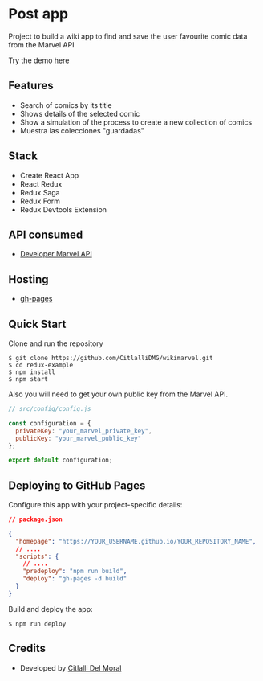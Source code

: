 # Post app

Project to build a wiki app to find and save the user favourite comic data from the Marvel API

Try the demo [here](https://citlallidmg.github.io/wikimarvel/)

## Features

- Search of comics by its title
- Shows details of the selected comic
- Show a simulation of the process to create a new collection of comics
- Muestra las colecciones "guardadas"

## Stack

- Create React App
- React Redux
- Redux Saga
- Redux Form
- Redux Devtools Extension

## API consumed

- [Developer Marvel API](https://developer.marvel.com/)

## Hosting

- [gh-pages](https://github.com/gitname/react-gh-pages)

## Quick Start

Clone and run the repository

```shell
$ git clone https://github.com/CitlalliDMG/wikimarvel.git
$ cd redux-example
$ npm install
$ npm start
```

Also you will need to get your own public key from the Marvel API.

```javascript
// src/config/config.js

const configuration = {
  privateKey: "your_marvel_private_key",
  publicKey: "your_marvel_public_key"
};

export default configuration;
```

## Deploying to GitHub Pages

Configure this app with your project-specific details:

```json
// package.json

{
  "homepage": "https://YOUR_USERNAME.github.io/YOUR_REPOSITORY_NAME",
  // ....
  "scripts": {
    // ....
    "predeploy": "npm run build",
    "deploy": "gh-pages -d build"
  }
}
```

Build and deploy the app:

```shell
$ npm run deploy
```

## Credits

- Developed by [Citlalli Del Moral](https://github.com/CitlalliDMG)
